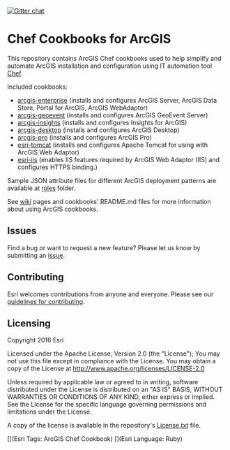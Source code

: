 [![Gitter chat](https://badges.gitter.im/gitterHQ/services.png)](https://gitter.im/arcgis-cookbook/Lobby)

Chef Cookbooks for ArcGIS
=========================

This repository contains ArcGIS Chef cookbooks used to help simplify and automate ArcGIS installation and configuration using IT automation tool [Chef](https://www.chef.io/chef/). 

Included cookbooks:

* [arcgis-enterprise](cookbooks/arcgis-enterprise) (installs and configures ArcGIS Server, ArcGIS Data Store, Portal for ArcGIS, ArcGIS WebAdaptor)
* [arcgis-geoevent](cookbooks/arcgis-geoevent) (installs and configures ArcGIS GeoEvent Server)
* [arcgis-insights](cookbooks/arcgis-insights) (installs and configures Insights for ArcGIS)
* [arcgis-desktop](cookbooks/arcgis-desktop) (installs and configures ArcGIS Desktop)
* [arcgis-pro](cookbooks/arcgis-pro) (installs and configures ArcGIS Pro)
* [esri-tomcat](cookbooks/esri-tomcat) (installs and configures Apache Tomcat for using with ArcGIS Web Adaptor)
* [esri-iis](cookbooks/esri-iis) (enables IIS features required by ArcGIS Web Adaptor (IIS) and configures HTTPS binding.)


Sample JSON attribute files for different ArcGIS deployment patterns are available at [roles](roles) folder.

See [wiki](https://github.com/Esri/arcgis-cookbook/wiki) pages and cookbooks' README.md files for more information about using ArcGIS cookbooks.

## Issues

Find a bug or want to request a new feature?  Please let us know by submitting an [issue](https://github.com/Esri/arcgis-cookbook/issues).

## Contributing

Esri welcomes contributions from anyone and everyone. Please see our [guidelines for contributing](https://github.com/esri/contributing).

Licensing
---------

Copyright 2016 Esri

Licensed under the Apache License, Version 2.0 (the "License");
You may not use this file except in compliance with the License.
You may obtain a copy of the License at
   http://www.apache.org/licenses/LICENSE-2.0

Unless required by applicable law or agreed to in writing, software
distributed under the License is distributed on an "AS IS" BASIS,
WITHOUT WARRANTIES OR CONDITIONS OF ANY KIND, either express or implied.
See the License for the specific language governing permissions and
limitations under the License.

A copy of the license is available in the repository's [License.txt](https://github.com/Esri/arcgis-cookbook/blob/master/License.txt?raw=true) file.

[](Esri Tags: ArcGIS Chef Cookbook)
[](Esri Language: Ruby)

